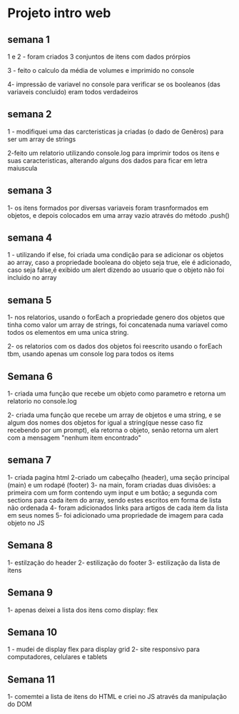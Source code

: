 # **Projeto intro web**

## **semana 1**
1 e 2 - foram criados 3 conjuntos de itens com dados prórpios 

3 - feito o calculo da média de volumes e imprimido no console

4- impressão de variavel no console para verificar se os booleanos (das variaveis concluido) eram todos verdadeiros

## **semana 2**
1 - modifiquei uma das carcteristicas ja criadas (o dado de Genêros) para ser um array de strings

2-feito um relatorio utilizando console.log para imprimir todos os itens e suas caracteristicas, alterando alguns dos dados para ficar em letra maiuscula

## **semana 3**
1- os itens formados por diversas variaveis foram trasnformados em objetos, e depois colocados em uma array vazio através do método .push()

## **semana 4**
1 - utilizando if else, foi criada uma condição para se adicionar os objetos ao array, caso a propriedade booleana do objeto seja true, ele é adicionado, caso seja false,é exibido um alert dizendo ao usuario que o objeto não foi incluido no array 

## **semana 5**
1- nos relatorios, usando o forEach a propriedade genero dos objetos que tinha como valor um array de strings, foi concatenada numa variavel como todos os elementos em uma unica string.

2- os relatorios com os dados dos objetos foi reescrito usando o forEach tbm, usando apenas um console log para todos os items

## **Semana 6**
1- criada uma função que recebe um objeto como parametro e retorna um relatorio no console.log

2- criada uma função que recebe um array de objetos e uma string, e se algum dos nomes dos objetos for igual a string(que nesse caso  fiz recebendo por um prompt), ela retorna o objeto, senão retorna um alert com a mensagem "nenhum item encontrado"

## **semana 7**
1- criada pagina html
2-criado um cabeçalho (header), uma seção principal (main) e um rodapé (footer)
3- na main, foram criadas duas divisões: a primeira com um form contendo uym input e um botão; a segunda com sections para cada item do array, sendo estes escritos em forma de lista não ordenada
4- foram adicionados links para artigos de cada item da lista em seus nomes
5- foi adicionado uma propriedade de imagem para cada objeto no JS

## **Semana 8**
1- estilzação do header
2- estilização do footer
3- estilização da lista de itens

## **Semana 9**
1- apenas deixei a lista dos itens como display: flex

## **Semana 10**
1 - mudei de display flex para display grid
2- site responsivo para computadores, celulares e tablets

## **Semana 11**
1- comemtei a lista de itens do HTML e criei no JS através da manipulação do DOM